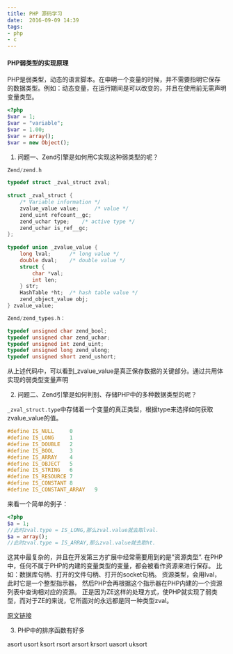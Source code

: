 ```yaml
---
title: PHP 源码学习
date:  2016-09-09 14:39
tags:
- php
- c
---
```


#### PHP弱类型的实现原理

PHP是弱类型，动态的语言脚本。在申明一个变量的时候，并不需要指明它保存的数据类型。例如：动态变量，在运行期间是可以改变的，并且在使用前无需声明变量类型。

```php
<?php  
$var = 1;  
$var = "variable";  
$var = 1.00;  
$var = array();  
$var = new Object();
```
1. 问题一、Zend引擎是如何用C实现这种弱类型的呢？
```c
Zend/zend.h

typedef struct _zval_struct zval;  
   
struct _zval_struct {  
    /* Variable information */  
    zvalue_value value;     /* value */  
    zend_uint refcount__gc;  
    zend_uchar type;    /* active type */  
    zend_uchar is_ref__gc;  
};  
   
typedef union _zvalue_value {  
    long lval;  	/* long value */  
    double dval;    /* double value */  
    struct {  
        char *val;  
        int len;  
    } str;  
    HashTable *ht;  /* hash table value */  
    zend_object_value obj;  
} zvalue_value;

Zend/zend_types.h：

typedef unsigned char zend_bool;  
typedef unsigned char zend_uchar;  
typedef unsigned int zend_uint;  
typedef unsigned long zend_ulong;  
typedef unsigned short zend_ushort;
```
从上述代码中，可以看到_zvalue_value是真正保存数据的关键部分。通过共用体实现的弱类型变量声明

2. 问题二、Zend引擎是如何判别、存储PHP中的多种数据类型的呢？

`_zval_struct.type`中存储着一个变量的真正类型，根据type来选择如何获取zvalue_value的值。

```c
#define IS_NULL     0  
#define IS_LONG     1  
#define IS_DOUBLE   2  
#define IS_BOOL     3  
#define IS_ARRAY    4  
#define IS_OBJECT   5  
#define IS_STRING   6  
#define IS_RESOURCE 7  
#define IS_CONSTANT 8  
#define IS_CONSTANT_ARRAY   9
```

来看一个简单的例子：

```php
<?php  
$a = 1;  
//此时zval.type = IS_LONG,那么zval.value就去取lval.  
$a = array();  
//此时zval.type = IS_ARRAY,那么zval.value就去取ht.
```

这其中最复杂的，并且在开发第三方扩展中经常需要用到的是”资源类型”.
在PHP中，任何不属于PHP的内建的变量类型的变量，都会被看作资源来进行保存。
比如：数据库句柄、打开的文件句柄、打开的socket句柄。
资源类型，会用lval，此时它是一个整型指示器， 然后PHP会再根据这个指示器在PHP内建的一个资源列表中查询相对应的资源。
正是因为ZE这样的处理方式，使PHP就实现了弱类型，而对于ZE的来说，它所面对的永远都是同一种类型zval。

[原文链接](http://www.pythontab.com/html/2015/php_0513/950.html)


3. PHP中的排序函数有好多

asort
usort
ksort
rsort
arsort
krsort
uasort
uksort

